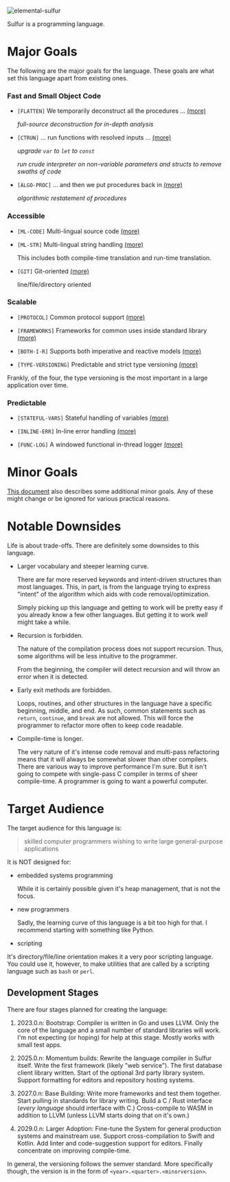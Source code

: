 ![elemental-sulfur](https://upload.wikimedia.org/wikipedia/commons/thumb/8/88/Sulfur_-_El_Desierto_mine%2C_San_Pablo_de_Napa%2C_Daniel_Campos_Province%2C_Potos%C3%AD%2C_Bolivia.jpg/220px-Sulfur_-_El_Desierto_mine%2C_San_Pablo_de_Napa%2C_Daniel_Campos_Province%2C_Potos%C3%AD%2C_Bolivia.jpg "Elemental Sulfer as seen on Wikipedia. Credit: Iifar")

Sulfur is a programming language.

# Major Goals

The following are the major goals for the language. These goals are what set this language apart from existing ones.

### Fast and Small Object Code

* `[FLATTEN]` We temporarily deconstruct all the procedures ...  [(more)](compilation-goals.md#flatten)

  *full-source deconstruction for in-depth analysis*

* `[CTRUN]` ... run functions with resolved inputs ...   [(more)](compilation-goals.md#ctrun)

  *upgrade `var` to `let` to `const`*

  *run crude interpreter on non-variable parameters and structs to remove swaths of code*

* `[ALGO-PROC]` ... and then we put procedures back in [(more)](compilation-goals.md#algo-proc)

  *algorithmic restatement of procedures*  

### Accessible

* `[ML-CODE]` Multi-lingual source code  [(more)](accessible-goals.md#ml-code)

* `[ML-STR]` Multi-lingual string handling  [(more)](accessible-goals.md#ml-str)

  This includes both compile-time translation and run-time translation.  

* `[GIT]` Git-oriented  [(more)](accessible-goals.md#git)

  line/file/directory oriented 

### Scalable

* `[PROTOCOL]` Common protocol support  [(more)](scalable-goals.md#protocol)

* `[FRAMEWORKS]` Frameworks for common uses inside standard library  [(more)](scalable-goals.md#frameworks)

* `[BOTH-I-R]` Supports both imperative and reactive models [(more)](scalable-goals.md#both-i-r)

* `[TYPE-VERSIONING]` Predictable and strict type versioning  [(more)](scalable-goals.md#type-versioning)

Frankly, of the four, the type versioning is the most important in a large application over time.

### Predictable

* `[STATEFUL-VARS]` Stateful handling of variables [(more)](predictable-goals.md#stateful-vars)

* `[INLINE-ERR]` In-line error handling  [(more)](predictable-goals.md#inline-err)

* `[FUNC-LOG]` A windowed functional in-thread logger [(more)](predictable-goals.md#func-log)

# Minor Goals

[This document](minor-goals.md) also describes some additional minor goals. Any of these might change or be ignored for various practical reasons.

# Notable Downsides

Life is about trade-offs. There are definitely some downsides to this language.

* Larger vocabulary and steeper learning curve.

  There are far more reserved keywords and intent-driven structures than most languages. This, in part, is from the language trying to express "intent" of the algorithm which aids with code removal/optimization.

  Simply picking up this language and getting to work will be pretty easy if you already know a few other languages. But getting it to work _well_ might take a while.

* Recursion is forbidden.

  The nature of the compilation process does not support recursion. Thus, some algorithms will be less intuitive to the programmer.

  From the beginning, the compiler will detect recursion and will throw an error when it is detected.

* Early exit methods are forbidden.

  Loops, routines, and other structures in the language have a specific beginning, middle, and end. As such, common statements such as `return`, `continue`, and `break` are not allowed. This will force the programmer to refactor more often to keep code readable.

* Compile-time is longer.

  The very nature of it's intense code removal and multi-pass refactoring means that it will always be somewhat slower than other compilers. There are various way to improve performance I'm sure. But it isn't going to compete with single-pass C compiler in terms of sheer compile-time. A programmer is going to want a powerful computer.

# Target Audience

The target audience for this language is:

> skilled computer programmers wishing to write large general-purpose applications

It is NOT designed for:

* embedded systems programming

  While it is certainly possible given it's heap management, that is not the focus.

* new programmers

  Sadly, the learning curve of this language is a bit too high for that. I recommend starting with something like Python.

* scripting

 It's directory/file/line orientation makes it a very poor scripting language. You could use it, however, to make utilities that are called by a scripting language such as `bash` or `perl`.

## Development Stages

There are four stages planned for creating the language:

1. 2023.0.n: Bootstrap: Compiler is written in Go and uses LLVM. Only the core of the language and a small number of standard libraries will work. I'm not expecting (or hoping) for help at this stage. Mostly works with small test apps.

2. 2025.0.n: Momentum builds: Rewrite the language compiler in Sulfur itself. Write the first framework (likely "web service"). The first database client library written. Start of the optional 3rd party library system. Support formatting for editors and repository hosting systems.

3. 2027.0.n: Base Building: Write more frameworks and test them together. Start pulling in standards for library writing. Build a C / Rust interface (*every language* should interface with C.) Cross-compile to WASM in addition to LLVM (unless LLVM starts doing that on it's own.)

4. 2029.0.n: Larger Adoption: Fine-tune the System for general production systems and mainstream use. Support cross-compilation to Swift and Kotlin. Add linter and code-suggestion support for editors. Finally concentrate on improving compile-time.

In general, the versioning follows the semver standard. More specifically though, the version is in the form of `<year>.<quarter>.<minorversion>`.
